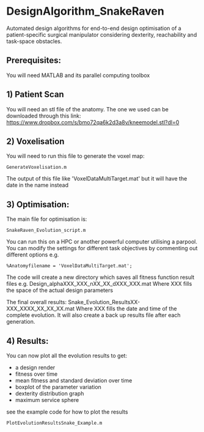 # DesignAlgorithm_SnakeRaven
Automated design algorithms for end-to-end design optimisation of a patient-specific surgical manipulator considering dexterity, reachability and task-space obstacles. 

## Prerequisites:
You will need MATLAB and its parallel computing toolbox

## 1) Patient Scan
You will need an stl file of the anatomy. The one we used can be downloaded through this link: https://www.dropbox.com/s/bmo72qa6k2d3a8v/kneemodel.stl?dl=0

## 2) Voxelisation
You will need to run this file to generate the voxel map:
```
GenerateVoxelisation.m
```
The output of this file like 'VoxelDataMultiTarget.mat' but it will have the date in the name instead

## 3) Optimisation:
The main file for optimisation is:
```
SnakeRaven_Evolution_script.m
```
You can run this on a HPC or another powerful computer utilising a parpool.
You can modify the settings for different task objectives by commenting out different options e.g. 

```
%Anatomyfilename = 'VoxelDataMultiTarget.mat'; 
```

The code will create a new directory which saves all fitness function result files e.g. Design_alphaXXX_XXX_nXX_XX_dXXX_XXX.mat
Where XXX fills the space of the actual design parameters

The final overall results: Snake_Evolution_ResultsXX-XXX_XXXX_XX_XX_XX.mat
Where XXX fills the date and time of the complete evolution. 
It will also create a back up results file after each generation.

## 4) Results:
You can now plot all the evolution results to get:
- a design render
- fitness over time
- mean fitness and standard deviation over time
- boxplot of the parameter variation
- dexterity distribution graph
- maximum service sphere

see the example code for how to plot the results 
```
PlotEvolutionResultsSnake_Example.m
```
